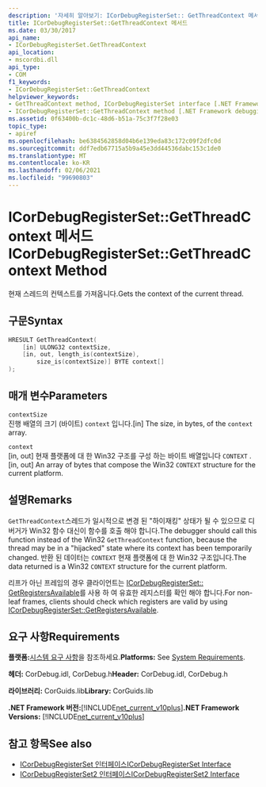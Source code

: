 ```yaml
---
description: '자세히 알아보기: ICorDebugRegisterSet:: GetThreadContext 메서드'
title: ICorDebugRegisterSet::GetThreadContext 메서드
ms.date: 03/30/2017
api_name:
- ICorDebugRegisterSet.GetThreadContext
api_location:
- mscordbi.dll
api_type:
- COM
f1_keywords:
- ICorDebugRegisterSet::GetThreadContext
helpviewer_keywords:
- GetThreadContext method, ICorDebugRegisterSet interface [.NET Framework debugging]
- ICorDebugRegisterSet::GetThreadContext method [.NET Framework debugging]
ms.assetid: 0f63400b-dc1c-48d6-b51a-75c3f7f28e03
topic_type:
- apiref
ms.openlocfilehash: be6384562858d04b6e139eda83c172c09f2dfc0d
ms.sourcegitcommit: ddf7edb67715a5b9a45e3dd44536dabc153c1de0
ms.translationtype: MT
ms.contentlocale: ko-KR
ms.lasthandoff: 02/06/2021
ms.locfileid: "99690803"
---
```

# <a name="icordebugregistersetgetthreadcontext-method"></a><span data-ttu-id="62255-103">ICorDebugRegisterSet::GetThreadContext 메서드</span><span class="sxs-lookup"><span data-stu-id="62255-103">ICorDebugRegisterSet::GetThreadContext Method</span></span>

<span data-ttu-id="62255-104">현재 스레드의 컨텍스트를 가져옵니다.</span><span class="sxs-lookup"><span data-stu-id="62255-104">Gets the context of the current thread.</span></span>  
  
## <a name="syntax"></a><span data-ttu-id="62255-105">구문</span><span class="sxs-lookup"><span data-stu-id="62255-105">Syntax</span></span>  
  
```cpp  
HRESULT GetThreadContext(  
    [in] ULONG32 contextSize,  
    [in, out, length_is(contextSize),  
        size_is(contextSize)] BYTE context[]  
);  
```  
  
## <a name="parameters"></a><span data-ttu-id="62255-106">매개 변수</span><span class="sxs-lookup"><span data-stu-id="62255-106">Parameters</span></span>  

 `contextSize`  
 <span data-ttu-id="62255-107">진행 배열의 크기 (바이트) `context` 입니다.</span><span class="sxs-lookup"><span data-stu-id="62255-107">[in] The size, in bytes, of the `context` array.</span></span>  
  
 `context`  
 <span data-ttu-id="62255-108">[in, out] 현재 플랫폼에 대 한 Win32 구조를 구성 하는 바이트 배열입니다 `CONTEXT` .</span><span class="sxs-lookup"><span data-stu-id="62255-108">[in, out] An array of bytes that compose the Win32 `CONTEXT` structure for the current platform.</span></span>  
  
## <a name="remarks"></a><span data-ttu-id="62255-109">설명</span><span class="sxs-lookup"><span data-stu-id="62255-109">Remarks</span></span>  

 <span data-ttu-id="62255-110">`GetThreadContext`스레드가 일시적으로 변경 된 "하이재킹" 상태가 될 수 있으므로 디버거가 Win32 함수 대신이 함수를 호출 해야 합니다.</span><span class="sxs-lookup"><span data-stu-id="62255-110">The debugger should call this function instead of the Win32 `GetThreadContext` function, because the thread may be in a "hijacked" state where its context has been temporarily changed.</span></span> <span data-ttu-id="62255-111">반환 된 데이터는 `CONTEXT` 현재 플랫폼에 대 한 Win32 구조입니다.</span><span class="sxs-lookup"><span data-stu-id="62255-111">The data returned is a Win32 `CONTEXT` structure for the current platform.</span></span>  
  
 <span data-ttu-id="62255-112">리프가 아닌 프레임의 경우 클라이언트는 [ICorDebugRegisterSet:: GetRegistersAvailable](icordebugregisterset-getregistersavailable-method.md)를 사용 하 여 유효한 레지스터를 확인 해야 합니다.</span><span class="sxs-lookup"><span data-stu-id="62255-112">For non-leaf frames, clients should check which registers are valid by using [ICorDebugRegisterSet::GetRegistersAvailable](icordebugregisterset-getregistersavailable-method.md).</span></span>  
  
## <a name="requirements"></a><span data-ttu-id="62255-113">요구 사항</span><span class="sxs-lookup"><span data-stu-id="62255-113">Requirements</span></span>  

 <span data-ttu-id="62255-114">**플랫폼:**[시스템 요구 사항](../../get-started/system-requirements.md)을 참조하세요.</span><span class="sxs-lookup"><span data-stu-id="62255-114">**Platforms:** See [System Requirements](../../get-started/system-requirements.md).</span></span>  
  
 <span data-ttu-id="62255-115">**헤더:** CorDebug.idl, CorDebug.h</span><span class="sxs-lookup"><span data-stu-id="62255-115">**Header:** CorDebug.idl, CorDebug.h</span></span>  
  
 <span data-ttu-id="62255-116">**라이브러리:** CorGuids.lib</span><span class="sxs-lookup"><span data-stu-id="62255-116">**Library:** CorGuids.lib</span></span>  
  
 <span data-ttu-id="62255-117">**.NET Framework 버전:**[!INCLUDE[net_current_v10plus](../../../../includes/net-current-v10plus-md.md)]</span><span class="sxs-lookup"><span data-stu-id="62255-117">**.NET Framework Versions:** [!INCLUDE[net_current_v10plus](../../../../includes/net-current-v10plus-md.md)]</span></span>  
  
## <a name="see-also"></a><span data-ttu-id="62255-118">참고 항목</span><span class="sxs-lookup"><span data-stu-id="62255-118">See also</span></span>

- [<span data-ttu-id="62255-119">ICorDebugRegisterSet 인터페이스</span><span class="sxs-lookup"><span data-stu-id="62255-119">ICorDebugRegisterSet Interface</span></span>](icordebugregisterset-interface.md)
- [<span data-ttu-id="62255-120">ICorDebugRegisterSet2 인터페이스</span><span class="sxs-lookup"><span data-stu-id="62255-120">ICorDebugRegisterSet2 Interface</span></span>](icordebugregisterset2-interface.md)
